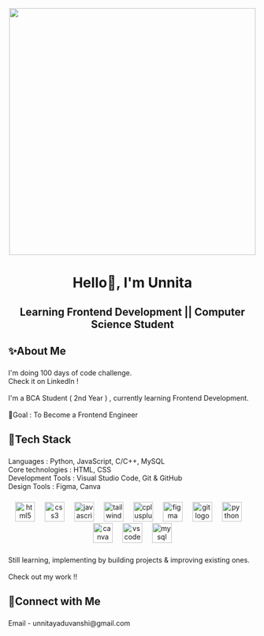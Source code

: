 <div align="center">
  <img height="500" src="https://media3.giphy.com/media/v1.Y2lkPTc5MGI3NjExcTU1ZTJla3c0aWIxY3ltZm0xMThiaTRsZzN6eDkzNzZ4ajlncnludSZlcD12MV9pbnRlcm5hbF9naWZfYnlfaWQmY3Q9Zw/L1R1tvI9svkIWwpVYr/giphy.gif"  />
</div>

###

<h1 align="center">Hello👋, I'm Unnita</h1>

###

<h2 align="center">Learning Frontend Development || Computer Science Student</h2>

###

<h2 align="left">✨About Me</h2>

###

<p align="left">I'm doing 100 days of code challenge.<br>Check it on LinkedIn !<br><br>I'm a BCA Student ( 2nd Year ) , currently learning Frontend Development.<br><br>🌸Goal : To Become a Frontend Engineer</p>

###

<p align="left"></p>

###

<h2 align="left">🎯Tech Stack</h2>

###

<p align="left">Languages : Python, JavaScript, C/C++,  MySQL <br>Core technologies : HTML, CSS <br>Development Tools : Visual Studio Code, Git & GitHub <br>Design Tools : Figma, Canva</p>

###

<div align="center">
  <img src="https://cdn.jsdelivr.net/gh/devicons/devicon/icons/html5/html5-original.svg" height="40" alt="html5 logo"  />
  <img width="12" />
  <img src="https://cdn.jsdelivr.net/gh/devicons/devicon/icons/css3/css3-original.svg" height="40" alt="css3 logo"  />
  <img width="12" />
  <img src="https://cdn.jsdelivr.net/gh/devicons/devicon/icons/javascript/javascript-original.svg" height="40" alt="javascript logo"  />
  <img width="12" />
  <img src="https://cdn.jsdelivr.net/gh/devicons/devicon/icons/tailwindcss/tailwindcss-original-wordmark.svg" height="40" alt="tailwindcss logo"  />
  <img width="12" />
  <img src="https://cdn.jsdelivr.net/gh/devicons/devicon/icons/cplusplus/cplusplus-original.svg" height="40" alt="cplusplus logo"  />
  <img width="12" />
  <img src="https://cdn.jsdelivr.net/gh/devicons/devicon/icons/figma/figma-original.svg" height="40" alt="figma logo"  />
  <img width="12" />
  <img src="https://cdn.jsdelivr.net/gh/devicons/devicon/icons/git/git-original.svg" height="40" alt="git logo"  />
  <img width="12" />
  <img src="https://cdn.jsdelivr.net/gh/devicons/devicon/icons/python/python-original.svg" height="40" alt="python logo"  />
  <img width="12" />
  <img src="https://cdn.jsdelivr.net/gh/devicons/devicon/icons/canva/canva-original.svg" height="40" alt="canva logo"  />
  <img width="12" />
  <img src="https://cdn.jsdelivr.net/gh/devicons/devicon/icons/vscode/vscode-original.svg" height="40" alt="vscode logo"  />
  <img width="12" />
  <img src="https://cdn.jsdelivr.net/gh/devicons/devicon/icons/mysql/mysql-original.svg" height="40" alt="mysql logo"  />
</div>

###

<p align="left">Still learning, implementing by building projects & improving existing ones. <br><br>Check out my work !!</p>

###

<h2 align="left">🔗Connect with Me</h2>

###

<p align="left">Email - unnitayaduvanshi@gmail.com</p>

###
